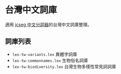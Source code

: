 # 台灣中文詞庫

適用 [jcseg 中文分詞器](http://code.google.com/p/jcseg/)的台灣中文詞庫整理。

## 詞庫列表
* <code>lex-tw-variants.lex</code> 異體字詞庫
* <code>lex-tw-commonnames.lex</code> 生物俗名詞庫
* <code>lex-tw-biodiversity.lex</code> 台灣生物多樣性常見詞詞庫
